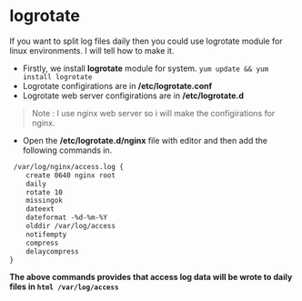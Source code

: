 # logrotate
If you want to split log files daily then you could use logrotate module for linux environments. I will tell how to make it.

- Firstly, we install **logrotate** module for system.
```yum update && yum install logrotate```
- Logrotate configirations are in **/etc/logrotate.conf**
- Logrotate web server configirations are in **/etc/logrotate.d**
> Note : I use nginx web server so i will make the configirations for nginx.
- Open the **/etc/logrotate.d/nginx** file with editor and then add the following commands in.
```html
 /var/log/nginx/access.log {
    create 0640 nginx root
    daily
    rotate 10
    missingok
    dateext
    dateformat -%d-%m-%Y
    olddir /var/log/access
    notifempty
    compress
    delaycompress
}
```
**The above commands provides that access log data will be wrote to daily files in ```html /var/log/access```**

